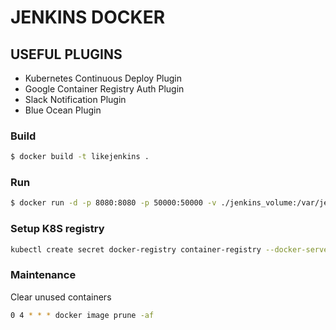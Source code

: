 # JENKINS DOCKER

## USEFUL PLUGINS
- Kubernetes Continuous Deploy Plugin
- Google Container Registry Auth Plugin
- Slack Notification Plugin
- Blue Ocean Plugin
### Build
```sh
$ docker build -t likejenkins .
```
### Run 
```sh
$ docker run -d -p 8080:8080 -p 50000:50000 -v ./jenkins_volume:/var/jenkins_home -v $(which docker):/usr/bin/docker -v /var/run/docker.sock:/var/run/docker.sock likejenkins
```
### Setup K8S registry
```sh
kubectl create secret docker-registry container-registry --docker-server='https://eu.gcr.io' --docker-username=_json_key --docker-password="$(cat google-service-key.json)" --docker-email=not.valid@email.com
```
### Maintenance 
Clear unused containers
```sh
0 4 * * * docker image prune -af
```
